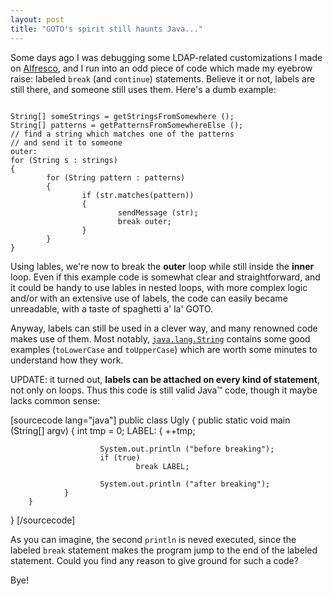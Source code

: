 ```yaml
---
layout: post
title: "GOTO's spirit still haunts Java..."
---
```

Some days ago I was debugging some LDAP-related customizations I made on <a title="Alfresco ECM" href="http://www.alfresco.com" target="_blank">Alfresco</a>, and I run into an odd piece of code which made my eyebrow raise: labeled <code>break</code> (and <code>continue</code>) statements. Believe it or not, labels are still there, and someone still uses them. Here's a dumb example:

<code>
String[] someStrings = getStringsFromSomewhere ();
String[] patterns = getPatternsFromSomewhereElse ();
// find a string which matches one of the patterns
// and send it to someone
outer:
for (String s : strings)
{
        for (String pattern : patterns)
        {
                if (str.matches(pattern))
                {
                        sendMessage (str);
                        break outer;
                }
        }
}
</code>

Using lables, we're now to break the <strong>outer</strong> loop while still inside the <strong>inner</strong> loop. Even if this example code is somewhat clear and straightforward, and it could be handy to use lables in nested loops, with more complex logic and/or with an extensive use of labels, the code can easily became unreadable, with a taste of spaghetti a' la' GOTO.

Anyway, labels can still be used in a clever way, and many renowned code makes use of them. Most notably, <a title="String class sources" href="http://docjar.org/html/api/java/lang/String.java.html" target="_blank"><code>java.lang.String</code></a> contains some good examples (<code>toLowerCase</code> and <code>toUpperCase</code>) which are worth some minutes to understand how they work.

UPDATE:
it turned out, <b>labels can be attached on every kind of statement</b>, not only on loops. Thus this code is still valid Java&trade; code, though it maybe lacks common sense:

[sourcecode lang="java"]
public class Ugly
{
        public static void main (String[] argv)
        {
                int tmp = 0;
                LABEL:
                {
                        ++tmp;

                        System.out.println ("before breaking");
                        if (true)
                                break LABEL;

                        System.out.println ("after breaking");
                }
        }
}
[/sourcecode]

As you can imagine, the second <code>println</code> is neved executed, since the labeled <code>break</code> statement makes the program jump to the end of the labeled statement.
Could you find any reason to give ground for such a code?

Bye!
